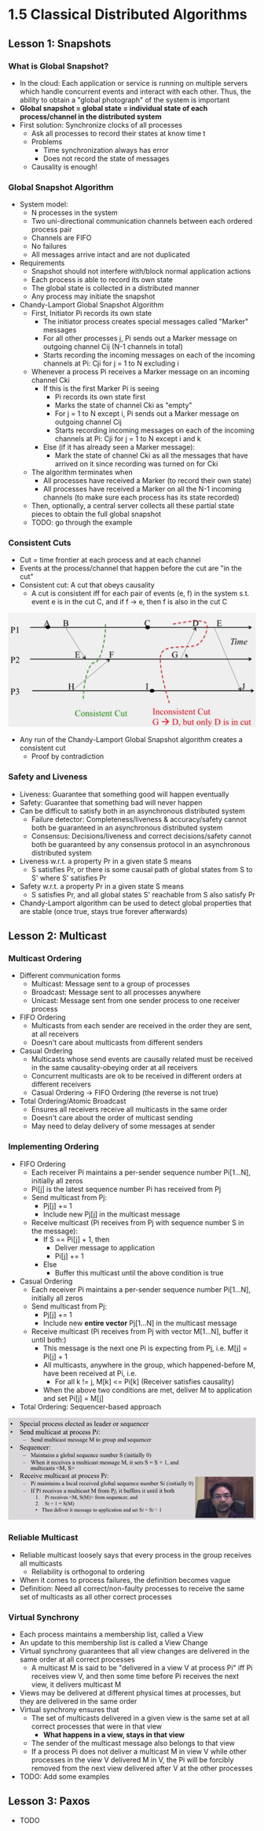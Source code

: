# 1.5 Classical Distributed Algorithms

## Lesson 1: Snapshots

### What is Global Snapshot?

* In the cloud: Each application or service is running on multiple servers which handle concurrent events and interact with each other. Thus, the ability to obtain a "global photograph" of the system is important
* **Global snapshot = global state = individual state of each process/channel in the distributed system**
* First solution: Synchronize clocks of all processes
  * Ask all processes to record their states at know time t
  * Problems
    * Time synchronization always has error
    * Does not record the state of messages
  * Causality is enough!

### Global Snapshot Algorithm

* System model:
  * N processes in the system
  * Two uni-directional communication channels between each ordered process pair
  * Channels are FIFO
  * No failures
  * All messages arrive intact and are not duplicated
* Requirements
  * Snapshot should not interfere with/block normal application actions
  * Each process is able to record its own state
  * The global state is collected in a distributed manner
  * Any process may initiate the snapshot
* Chandy-Lamport Global Snapshot Algorithm
  * First, Initiator Pi records its own state
    * The initiator process creates special messages called "Marker" messages
    * For all other processes j, Pi sends out a Marker message on outgoing channel Cij \(N-1 channels in total\)
    * Starts recording the incoming messages on each of the incoming channels at Pi: Cji for j = 1 to N excluding i
  * Whenever a process Pi receives a Marker message on an incoming channel Cki
    * If this is the first Marker Pi is seeing
      * Pi records its own state first
      * Marks the state of channel Cki as "empty"
      * For j = 1 to N except i, Pi sends out a Marker message on outgoing channel Cij
      * Starts recording incoming messages on each of the incoming channels at Pi: Cji for j = 1 to N except i and k
    * Else \(if it has already seen a Marker message\):
      * Mark the state of channel Cki as all the messages that have arrived on it since recording was turned on for Cki
  * The algorithm terminates when
    * All processes have received a Marker \(to record their own state\)
    * All processes have received a Marker on all the N-1 incoming channels \(to make sure each process has its state recorded\)
  * Then, optionally, a central server collects all these partial state pieces to obtain the full global snapshot
  * TODO: go through the example

### Consistent Cuts

* Cut = time frontier at each process and at each channel
* Events at the process/channel that happen before the cut are "in the cut"
* Consistent cut: A cut that obeys causality
  * A cut is consistent iff for each pair of events \(e, f\) in the system s.t. event e is in the cut C, and if f -&gt; e, then f is also in the cut C

![](../../.gitbook/assets/screen-shot-2021-08-07-at-2.57.18-pm.png)

* Any run of the Chandy-Lamport Global Snapshot algorithm creates a consistent cut
  * Proof by contradiction

### Safety and Liveness

* Liveness: Guarantee that something good will happen eventually
* Safety: Guarantee that something bad will never happen
* Can be difficult to satisfy both in an asynchronous distributed system
  * Failure detector: Completeness/liveness & accuracy/safety cannot both be guaranteed in an asynchronous distributed system
  * Consensus: Decisions/liveness and correct decisions/safety cannot both be guaranteed by any consensus protocol in an asynchronous distributed system
* Liveness w.r.t. a property Pr in a given state S means
  * S satisfies Pr, or there is some causal path of global states from S to S' where S' satisfies Pr
* Safety w.r.t. a property Pr in a given state S means
  * S satisfies Pr, and all global states S' reachable from S also satisfy Pr
* Chandy-Lamport algorithm can be used to detect global properties that are stable \(once true, stays true forever afterwards\)

## Lesson 2: Multicast

### Multicast Ordering

* Different communication forms
  * Multicast: Message sent to a group of processes
  * Broadcast: Message sent to all processes anywhere
  * Unicast: Message sent from one sender process to one receiver process
* FIFO Ordering
  * Multicasts from each sender are received in the order they are sent, at all receivers
  * Doesn't care about multicasts from different senders
* Casual Ordering
  * Multicasts whose send events are causally related must be received in the same causality-obeying order at all receivers
  * Concurrent multicasts are ok to be received in different orders at different receivers
  * Casual Ordering -&gt; FIFO Ordering \(the reverse is not true\)
* Total Ordering/Atomic Broadcast
  * Ensures all receivers receive all multicasts in the same order
  * Doesn't care about the order of multicast sending
  * May need to delay delivery of some messages at sender

### Implementing Ordering

* FIFO Ordering
  * Each receiver Pi maintains a per-sender sequence number Pi\[1...N\], initially all zeros
  * Pi\[j\] is the latest sequence number Pi has received from Pj
  * Send multicast from Pj:
    * Pj\[j\] += 1
    * Include new Pj\[j\] in the multicast message
  * Receive multicast \(Pi receives from Pj with sequence number S in the message\):
    * If S == Pi\[j\] + 1, then
      * Deliver message to application
      * Pi\[j\] += 1
    * Else
      * Buffer this multicast until the above condition is true
* Casual Ordering
  * Each receiver Pi maintains a per-sender sequence number Pi\[1...N\], initially all zeros
  * Send multicast from Pj:
    * Pj\[j\] += 1
    * Include new **entire vector** Pj\[1...N\] in the multicast message
  * Receive multicast \(Pi receives from Pj with vector M\[1...N\], buffer it until both:\)
    * This message is the next one Pi is expecting from Pj, i.e. M\[j\] = Pi\[j\] + 1
    * All multicasts, anywhere in the group, which happened-before M, have been received at Pi, i.e.
      * For all k != j, M\[k\] &lt;= Pi\[k\] \(Receiver satisfies causality\)
    * When the above two conditions are met, deliver M to application and set Pi\[j\] = M\[j\]
* Total Ordering: Sequencer-based approach

![](../../.gitbook/assets/screen-shot-2021-08-07-at-6.24.10-pm.png)

### Reliable Multicast

* Reliable multicast loosely says that every process in the group receives all multicasts
  * Reliability is orthogonal to ordering
* When it comes to process failures, the definition becomes vague
* Definition: Need all correct/non-faulty processes to receive the same set of multicasts as all other correct processes

### Virtual Synchrony

* Each process maintains a membership list, called a View
* An update to this membership list is called a View Change
* Virtual synchrony guarantees that all view changes are delivered in the same order at all correct processes
  * A multicast M is said to be "delivered in a view V at process Pi" iff Pi receives view V, and then some time before Pi receives the next view, it delivers multicast M
* Views may be delivered at different physical times at processes, but they are delivered in the same order
* Virtual synchrony ensures that
  * The set of multicasts delivered in a given view is the same set at all correct processes that were in that view
    * **What happens in a view, stays in that view**
  * The sender of the multicast message also belongs to that view
  * If a process Pi does not deliver a multicast M in view V while other processes in the view V delivered M in V, the Pi will be forcibly removed from the next view delivered after V at the other processes
* TODO: Add some examples

## Lesson 3: Paxos

* TODO


